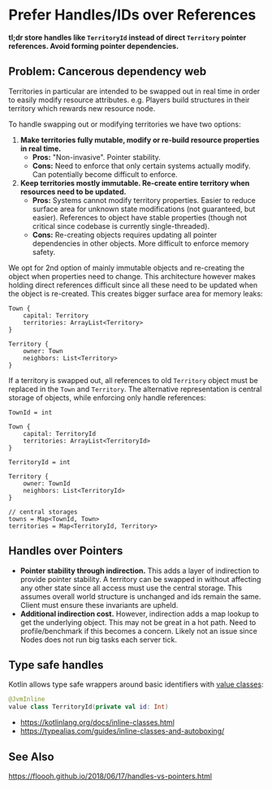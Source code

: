 # Prefer Handles/IDs over References

**tl;dr store handles like `TerritoryId` instead of direct
`Territory` pointer references. Avoid forming pointer dependencies.**

## Problem: Cancerous dependency web
Territories in particular are intended to be swapped out in real time
in order to easily modify resource attributes. e.g. Players build
structures in their territory which rewards new resource node.

To handle swapping out or modifying territories we have two options:
1.  **Make territories fully mutable, modify or re-build resource
    properties in real time.**
    - **Pros:** "Non-invasive". Pointer stability.
    - **Cons:** Need to enforce that only certain systems actually modify.
        Can potentially become difficult to enforce.
2.  **Keep territories mostly immutable. Re-create entire territory
    when resources need to be updated.**
    - **Pros:** Systems cannot modify territory properties.
        Easier to reduce surface area for unknown state modifications
        (not guaranteed, but easier). References to object have
        stable properties (though not critical since codebase is
        currently single-threaded).
    - **Cons:** Re-creating objects requires updating all pointer
        dependencies in other objects. More difficult to enforce
        memory safety.

We opt for 2nd option of mainly immutable objects and re-creating the
object when properties need to change. This architecture however makes
holding direct references difficult since all these need to be updated
when the object is re-created. This creates bigger surface area for
memory leaks:
```
Town {
    capital: Territory
    territories: ArrayList<Territory>
}

Territory {
    owner: Town
    neighbors: List<Territory>
}
```
If a territory is swapped out, all references to old `Territory` object
must be replaced in the `Town` and `Territory`. The alternative
representation is central storage of objects, while enforcing only
handle references:
```
TownId = int

Town {
    capital: TerritoryId
    territories: ArrayList<TerritoryId>
}

TerritoryId = int

Territory {
    owner: TownId
    neighbors: List<TerritoryId>
}

// central storages
towns = Map<TownId, Town>
territories = Map<TerritoryId, Territory>
```

## Handles over Pointers
-   **Pointer stability through indirection.** This adds a layer of 
    indirection to provide pointer stability. A territory can be
    swapped in without affecting any other state since all
    access must use the central storage. This assumes overall world
    structure is unchanged and ids remain the same. Client must
    ensure these invariants are upheld.
-   **Additional indirection cost.** However, indirection adds
    a map lookup to get the underlying object. This may not be
    great in a hot path. Need to profile/benchmark if this
    becomes a concern. Likely not an issue since Nodes does not
    run big tasks each server tick.


## Type safe handles
Kotlin allows type safe wrappers around basic identifiers with [value
classes](https://kotlinlang.org/docs/inline-classes.html):
```kotlin
@JvmInline
value class TerritoryId(private val id: Int)
```
- <https://kotlinlang.org/docs/inline-classes.html>
- <https://typealias.com/guides/inline-classes-and-autoboxing/>

## See Also
<https://floooh.github.io/2018/06/17/handles-vs-pointers.html>
